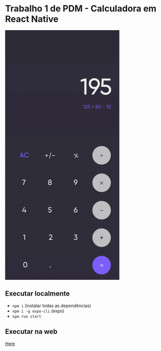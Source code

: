 # Trabalho 1 de PDM - Calculadora em React Native

![Demonstração visual](https://raw.githubusercontent.com/bscarpari/reactNativeCalculator/master/Screenshot_1.png)

## Executar localmente

- `npm i` (instalar todas as dependências)
- `npm i -g expo-cli` (expo)
- `npm run start`

## Executar na web 

[Here](https://snack.expo.dev/@bscarpari/calculator)
